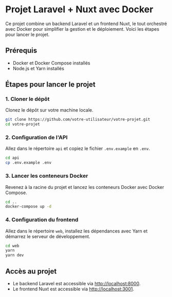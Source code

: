 # Projet Laravel + Nuxt avec Docker

Ce projet combine un backend Laravel et un frontend Nuxt, le tout orchestré avec Docker pour simplifier la gestion et le déploiement. Voici les étapes pour lancer le projet.

## Prérequis

- Docker et Docker Compose installés
- Node.js et Yarn installés

## Étapes pour lancer le projet

### 1. Cloner le dépôt

Clonez le dépôt sur votre machine locale.

```sh
git clone https://github.com/votre-utilisateur/votre-projet.git
cd votre-projet
```

### 2. Configuration de l'API

Allez dans le répertoire `api` et copiez le fichier `.env.example` en `.env`.

```sh
cd api
cp .env.example .env
```

### 3. Lancer les conteneurs Docker

Revenez à la racine du projet et lancez les conteneurs Docker avec Docker Compose.

```sh
cd ..
docker-compose up -d
```

### 4. Configuration du frontend

Allez dans le répertoire `web`, installez les dépendances avec Yarn et démarrez le serveur de développement.

```sh
cd web
yarn
yarn dev
```

## Accès au projet

- Le backend Laravel est accessible via [http://localhost:8000](http://localhost:8000).
- Le frontend Nuxt est accessible via [http://localhost:3001](http://localhost:3001).


